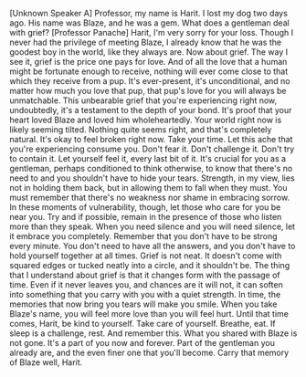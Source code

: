 [Unknown Speaker A] Professor, my name is Harit. I lost my dog two days ago. His name was Blaze, and he was a gem. What does a gentleman deal with grief?
[Professor Panache] Harit, I'm very sorry for your loss. Though I never had the privilege of meeting Blaze, I already know that he was the goodest boy in the world, like they always are. Now about grief. The way I see it, grief is the price one pays for love. And of all the love that a human might be fortunate enough to receive, nothing will ever come close to that which they receive from a pup. It's ever-present, it's unconditional, and no matter how much you love that pup, that pup's love for you will always be unmatchable. This unbearable grief that you're experiencing right now, undoubtedly, it's a testament to the depth of your bond. It's proof that your heart loved Blaze and loved him wholeheartedly. Your world right now is likely seeming tilted. Nothing quite seems right, and that's completely natural. It's okay to feel broken right now. Take your time. Let this ache that you're experiencing consume you. Don't fear it. Don't challenge it. Don't try to contain it. Let yourself feel it, every last bit of it. It's crucial for you as a gentleman, perhaps conditioned to think otherwise, to know that there's no need to and you shouldn't have to hide your tears. Strength, in my view, lies not in holding them back, but in allowing them to fall when they must. You must remember that there's no weakness nor shame in embracing sorrow. In these moments of vulnerability, though, let those who care for you be near you. Try and if possible, remain in the presence of those who listen more than they speak. When you need silence and you will need silence, let it embrace you completely. Remember that you don't have to be strong every minute. You don't need to have all the answers, and you don't have to hold yourself together at all times. Grief is not neat. It doesn't come with squared edges or tucked neatly into a circle, and it shouldn't be. The thing that I understand about grief is that it changes form with the passage of time. Even if it never leaves you, and chances are it will not, it can soften into something that you carry with you with a quiet strength. In time, the memories that now bring you tears will make you smile. When you take Blaze's name, you will feel more love than you will feel hurt. Until that time comes, Harit, be kind to yourself. Take care of yourself. Breathe, eat. If sleep is a challenge, rest. And remember this. What you shared with Blaze is not gone. It's a part of you now and forever. Part of the gentleman you already are, and the even finer one that you'll become. Carry that memory of Blaze well, Harit.
